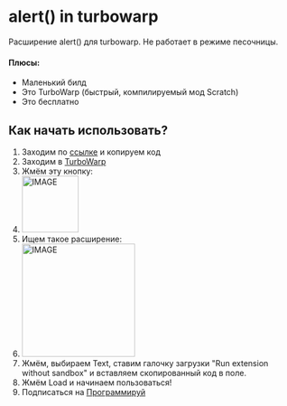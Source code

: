 # alert() in turbowarp
Расширение alert() для turbowarp. Не работает в режиме песочницы.

#### Плюсы:
 + Маленький билд
 + Это TurboWarp (быстрый, компилируемый мод Scratch)
 + Это бесплатно 

## Как начать использовать?
1. Заходим по [ссылке](https://github.com/scratch-craft-2/alert_in_turbowarp/blob/a9898ff8d977806653f2b89c08560a01d25f2fb3/extension-code.js) и копируем код
2. Заходим в [TurboWarp](https://turbowarp.org/editor)
3. Жмём эту кнопку:
4. <img src="https://raw.githubusercontent.com/NewEngineSystem/Yandex-Games-SDK-Scratch/main/extension%2B.png" 
 alt="IMAGE" width="100"/>
5. Ищем такое расширение:
6. <img src="https://raw.githubusercontent.com/NewEngineSystem/Yandex-Games-SDK-Scratch/main/extension.png" 
 alt="IMAGE" width="200"/>
7. Жмём, выбираем Text, ставим галочку загрузки "Run extension without sandbox" и вставляем скопированный код в поле.
8. Жмём Load и начинаем пользоваться!
9. Подписаться на [Программируй](https://t.me/creative_programmer)
